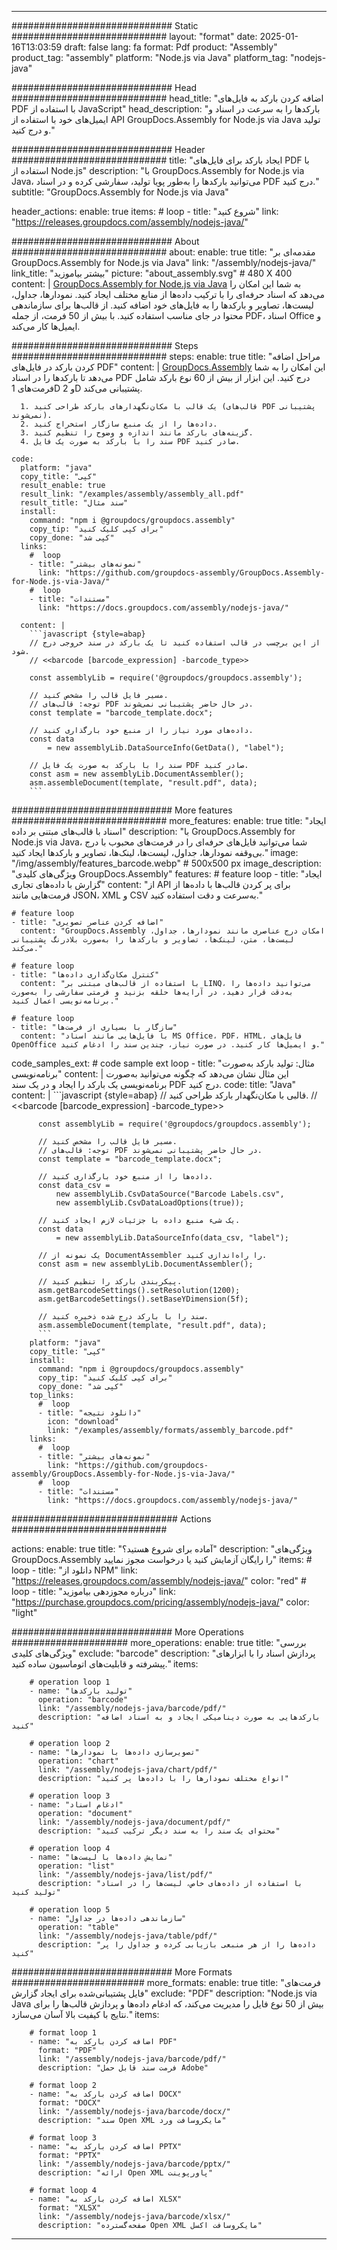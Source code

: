



---
############################# Static ############################
layout: "format"
date:  2025-01-16T13:03:59
draft: false
lang: fa
format: Pdf
product: "Assembly"
product_tag: "assembly"
platform: "Node.js via Java"
platform_tag: "nodejs-java"

############################# Head ############################
head_title: "اضافه کردن بارکد به فایل‌های PDF با استفاده از JavaScript"
head_description: "بارکدها را به سرعت در اسناد و ایمیل‌های خود با استفاده از API GroupDocs.Assembly for Node.js via Java تولید و درج کنید."

############################# Header ############################
title: "ایجاد بارکد برای فایل‌های PDF با استفاده از Node.js" 
description: "با GroupDocs.Assembly for Node.js via Java، می‌توانید بارکدها را به‌طور پویا تولید، سفارشی کرده و در اسناد PDF درج کنید."
subtitle: "GroupDocs.Assembly for Node.js via Java" 

header_actions:
  enable: true
  items:
    #  loop
    - title: "شروع کنید"
      link: "https://releases.groupdocs.com/assembly/nodejs-java/"
      
############################# About ############################
about:
    enable: true
    title: "مقدمه‌ای بر GroupDocs.Assembly for Node.js via Java"
    link: "/assembly/nodejs-java/"
    link_title: "بیشتر بیاموزید"
    picture: "about_assembly.svg" # 480 X 400
    content: |
       [GroupDocs.Assembly for Node.js via Java](/assembly/nodejs-java/) به شما این امکان را می‌دهد که اسناد حرفه‌ای را با ترکیب داده‌ها از منابع مختلف ایجاد کنید. نمودارها، جداول، لیست‌ها، تصاویر و بارکدها را به فایل‌های خود اضافه کنید. از قالب‌ها برای سازماندهی محتوا در جای مناسب استفاده کنید. با بیش از 50 فرمت، از جمله PDF، اسناد Office و ایمیل‌ها کار می‌کند.

############################# Steps ############################
steps:
    enable: true
    title: "مراحل اضافه کردن بارکد در فایل‌های PDF"
    content: |
      [GroupDocs.Assembly](/assembly/nodejs-java/) این امکان را به شما می‌دهد تا بارکدها را در اسناد PDF درج کنید. این ابزار از بیش از 60 نوع بارکد شامل فرمت‌های 1D و 2D پشتیبانی می‌کند.
      
      1. یک قالب با مکان‌نگهدارهای بارکد طراحی کنید (قالب‌های PDF پشتیبانی نمی‌شوند).
      2. داده‌ها را از یک منبع سازگار استخراج کنید.
      3. گزینه‌های بارکد مانند اندازه و وضوح را تنظیم کنید.
      4. سند را با بارکد به صورت یک فایل PDF صادر کنید.
   
    code:
      platform: "java"
      copy_title: "کپی"
      result_enable: true
      result_link: "/examples/assembly/assembly_all.pdf"
      result_title: "سند مثال"
      install:
        command: "npm i @groupdocs/groupdocs.assembly"
        copy_tip: "برای کپی کلیک کنید"
        copy_done: "کپی شد"
      links:
        #  loop
        - title: "نمونه‌های بیشتر"
          link: "https://github.com/groupdocs-assembly/GroupDocs.Assembly-for-Node.js-via-Java/"
        #  loop
        - title: "مستندات"
          link: "https://docs.groupdocs.com/assembly/nodejs-java/"
          
      content: |
        ```javascript {style=abap}
        // از این برچسب در قالب استفاده کنید تا یک بارکد در سند خروجی درج شود.
        // <<barcode [barcode_expression] -barcode_type>>
    
        const assemblyLib = require('@groupdocs/groupdocs.assembly');

        // مسیر فایل قالب را مشخص کنید.
        // توجه: قالب‌های PDF در حال حاضر پشتیبانی نمی‌شوند.
        const template = "barcode_template.docx";

        // داده‌های مورد نیاز را از منبع خود بارگذاری کنید.
        const data 
            = new assemblyLib.DataSourceInfo(GetData(), "label");

        // سند را با بارکد به صورت یک فایل PDF صادر کنید.
        const asm = new assemblyLib.DocumentAssembler();
        asm.assembleDocument(template, "result.pdf", data);
        ```           

############################# More features ############################
more_features:
  enable: true
  title: "ایجاد اسناد با قالب‌های مبتنی بر داده"
  description: "با GroupDocs.Assembly for Node.js via Java، شما می‌توانید فایل‌های حرفه‌ای را در فرمت‌های محبوب با درج بی‌وقفه نمودارها، جداول، لیست‌ها، لینک‌ها، تصاویر و بارکدها ایجاد کنید."
  image: "/img/assembly/features_barcode.webp" # 500x500 px
  image_description: "ویژگی‌های کلیدی GroupDocs.Assembly"
  features:
    # feature loop
    - title: "ایجاد گزارش با داده‌های تجاری"
      content: "از API برای پر کردن قالب‌ها با داده‌ها از فرمت‌هایی مانند JSON، XML و CSV به‌سرعت و دقت استفاده کنید."

    # feature loop
    - title: "اضافه کردن عناصر تصویری"
      content: "GroupDocs.Assembly امکان درج عناصری مانند نمودارها، جداول، لیست‌ها، متن، لینک‌ها، تصاویر و بارکدها را به‌صورت بلادرنگ پشتیبانی می‌کند."

    # feature loop
    - title: "کنترل مکان‌گذاری داده‌ها"
      content: "با استفاده از قالب‌های مبتنی بر LINQ، می‌توانید داده‌ها را به‌دقت قرار دهید، در آرایه‌ها حلقه بزنید و فرمتی سفارشی را به‌صورت برنامه‌نویسی اعمال کنید."

    # feature loop
    - title: "سازگار با بسیاری از فرمت‌ها"
      content: "با فایل‌هایی مانند اسناد MS Office، PDF، HTML، فایل‌های OpenOffice و ایمیل‌ها کار کنید. در صورت نیاز، چندین سند را ادغام کنید."
      
  code_samples_ext:
    # code sample ext loop
    - title: "مثال: تولید بارکد به‌صورت برنامه‌نویسی"
      content: |
        این مثال نشان می‌دهد که چگونه می‌توانید به‌صورت برنامه‌نویسی یک بارکد را ایجاد و در یک سند PDF درج کنید.
      code:
        title: "Java"
        content: |
          ```javascript {style=abap}
          // قالبی با مکان‌نگهدار بارکد طراحی کنید.
          // <<barcode [barcode_expression] -barcode_type>>
          
          const assemblyLib = require('@groupdocs/groupdocs.assembly');

          // مسیر فایل قالب را مشخص کنید.
          // توجه: قالب‌های PDF در حال حاضر پشتیبانی نمی‌شوند.
          const template = "barcode_template.docx";

          // داده‌ها را از منبع خود بارگذاری کنید.
          const data_csv =
              new assemblyLib.CsvDataSource("Barcode Labels.csv", 
              new assemblyLib.CsvDataLoadOptions(true));

          // یک شیء منبع داده با جزئیات لازم ایجاد کنید.
          const data 
              = new assemblyLib.DataSourceInfo(data_csv, "label");

          // یک نمونه از DocumentAssembler را راه‌اندازی کنید.
          const asm = new assemblyLib.DocumentAssembler();

          // پیکربندی بارکد را تنظیم کنید.
          asm.getBarcodeSettings().setResolution(1200);
          asm.getBarcodeSettings().setBaseYDimension(5f);

          // سند را با بارکد درج شده ذخیره کنید.
          asm.assembleDocument(template, "result.pdf", data);
          ```
        platform: "java"
        copy_title: "کپی"
        install:
          command: "npm i @groupdocs/groupdocs.assembly"
          copy_tip: "برای کپی کلیک کنید"
          copy_done: "کپی شد"
        top_links:
          #  loop
          - title: "دانلود نتیجه"
            icon: "download"
            link: "/examples/assembly/formats/assembly_barcode.pdf"
        links:
          #  loop
          - title: "نمونه‌های بیشتر"
            link: "https://github.com/groupdocs-assembly/GroupDocs.Assembly-for-Node.js-via-Java/"
          #  loop
          - title: "مستندات"
            link: "https://docs.groupdocs.com/assembly/nodejs-java/"
            

            


############################## Actions ############################

actions:
  enable: true
  title: "آماده برای شروع هستید؟"
  description: "ویژگی‌های GroupDocs.Assembly را رایگان آزمایش کنید یا درخواست مجوز نمایید"
  items:
    #  loop
    - title: "دانلود از NPM"
      link: "https://releases.groupdocs.com/assembly/nodejs-java/"
      color: "red"
        #  loop
    - title: "درباره مجوزدهی بیاموزید"
      link: "https://purchase.groupdocs.com/pricing/assembly/nodejs-java/"
      color: "light"


############################# More Operations #####################
more_operations:
    enable: true
    title: "بررسی ویژگی‌های کلیدی"
    exclude: "barcode"
    description: "پردازش اسناد را با ابزارهای پیشرفته و قابلیت‌های اتوماسیون ساده کنید."
    items: 
          
        # operation loop 1
        - name: "تولید بارکدها"
          operation: "barcode"
          link: "/assembly/nodejs-java/barcode/pdf/"
          description: "بارکدهایی به صورت دینامیکی ایجاد و به اسناد اضافه کنید"

        # operation loop 2
        - name: "تصویرسازی داده‌ها با نمودارها"
          operation: "chart"
          link: "/assembly/nodejs-java/chart/pdf/"
          description: "انواع مختلف نمودارها را با داده‌ها پر کنید"

        # operation loop 3
        - name: "ادغام اسناد"
          operation: "document"
          link: "/assembly/nodejs-java/document/pdf/"
          description: "محتوای یک سند را به سند دیگر ترکیب کنید"

        # operation loop 4
        - name: "نمایش داده‌ها با لیست‌ها"
          operation: "list"
          link: "/assembly/nodejs-java/list/pdf/"
          description: "با استفاده از داده‌های خاص، لیست‌ها را در اسناد تولید کنید"

        # operation loop 5
        - name: "سازماندهی داده‌ها در جداول"
          operation: "table"
          link: "/assembly/nodejs-java/table/pdf/"
          description: "داده‌ها را از هر منبعی بازیابی کرده و جداول را پر کنید"
         
          
############################# More Formats ########################
more_formats:
    enable: true
    title: "فرمت‌های فایل پشتیبانی‌شده برای ایجاد گزارش"
    exclude: "PDF"
    description: "Node.js via Java بیش از 50 نوع فایل را مدیریت می‌کند، که ادغام داده‌ها و پردازش قالب‌ها را برای نتایج با کیفیت بالا آسان می‌سازد."
    items: 
          
        # format loop 1
        - name: "اضافه کردن بارکد به PDF"
          format: "PDF"
          link: "/assembly/nodejs-java/barcode/pdf/"
          description: "فرمت سند قابل حمل Adobe"
          
        # format loop 2
        - name: "اضافه کردن بارکد به DOCX"
          format: "DOCX"
          link: "/assembly/nodejs-java/barcode/docx/"
          description: "سند Open XML مایکروسافت ورد"
          
        # format loop 3
        - name: "اضافه کردن بارکد به PPTX"
          format: "PPTX"
          link: "/assembly/nodejs-java/barcode/pptx/"
          description: "ارائه Open XML پاورپوینت"
          
        # format loop 4
        - name: "اضافه کردن بارکد به XLSX"
          format: "XLSX"
          link: "/assembly/nodejs-java/barcode/xlsx/"
          description: "صفحه‌گسترده Open XML مایکروسافت اکسل"


          

---